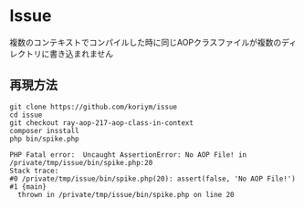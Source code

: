 # Issue

複数のコンテキストでコンパイルした時に同じAOPクラスファイルが複数のディレクトリに書き込まれません

## 再現方法

```
git clone https://github.com/koriym/issue
cd issue
git checkout ray-aop-217-aop-class-in-context
composer insstall
php bin/spike.php
```

```
PHP Fatal error:  Uncaught AssertionError: No AOP File! in /private/tmp/issue/bin/spike.php:20
Stack trace:
#0 /private/tmp/issue/bin/spike.php(20): assert(false, 'No AOP File!')
#1 {main}
  thrown in /private/tmp/issue/bin/spike.php on line 20
```
